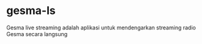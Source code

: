 gesma-ls
========

Gesma live streaming adalah aplikasi untuk mendengarkan streaming radio Gesma secara langsung 

